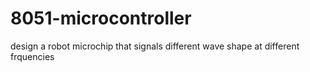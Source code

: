 # 8051-microcontroller
design a robot microchip that signals different wave shape at different frquencies 
